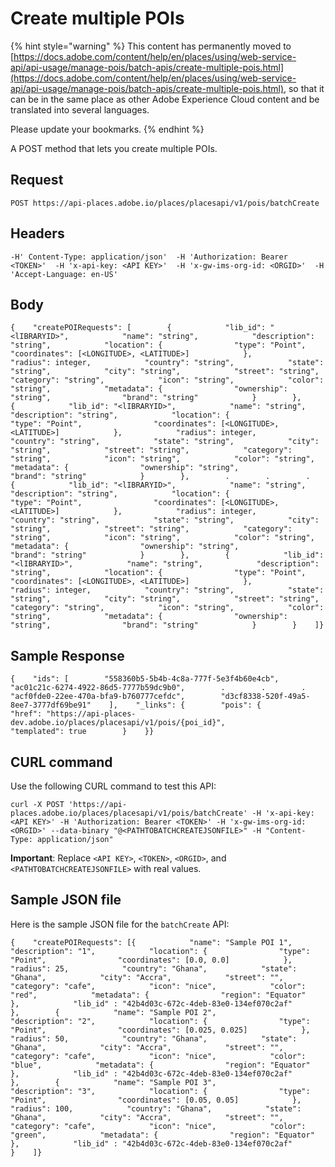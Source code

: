 # Create multiple POIs

{% hint style="warning" %}
This content has permanently moved to [https://docs.adobe.com/content/help/en/places/using/web-service-api/api-usage/manage-pois/batch-apis/create-multiple-pois.html](https://docs.adobe.com/content/help/en/places/using/web-service-api/api-usage/manage-pois/batch-apis/create-multiple-pois.html), so that it can be in the same place as other Adobe Experience Cloud content and be translated into several languages.

Please update your bookmarks.
{% endhint %}

A POST method that lets you create multiple POIs.

## Request <a id="request"></a>

```text
POST https://api-places.adobe.io/places/placesapi/v1/pois/batchCreate
```

## Headers <a id="headers"></a>

```text
-H' Content-Type: application/json'  -H 'Authorization: Bearer <TOKEN>'  -H 'x-api-key: <API KEY>'  -H 'x-gw-ims-org-id: <ORGID>'  -H 'Accept-Language: en-US'
```

## Body <a id="body"></a>

```text
{    "createPOIRequests": [        {            "lib_id": "<lIBRARYID>",            "name": "string",            "description": "string",            "location": {                "type": "Point",                "coordinates": [<LONGITUDE>, <LATITUDE>]            },            "radius": integer,            "country": "string",            "state": "string",            "city": "string",            "street": "string",            "category": "string",            "icon": "string",            "color": "string",            "metadata": {                "ownership": "string",                "brand": "string"            }        },        {            "lib_id": "<lIBRARYID>",            "name": "string",            "description": "string",            "location": {                "type": "Point",                "coordinates": [<LONGITUDE>, <LATITUDE>]            },            "radius": integer,            "country": "string",            "state": "string",            "city": "string",            "street": "string",            "category": "string",            "icon": "string",            "color": "string",            "metadata": {                "ownership": "string",                "brand": "string"            }        },        .        .        .        {            "lib_id": "<lIBRARYID>",            "name": "string",            "description": "string",            "location": {                "type": "Point",                "coordinates": [<LONGITUDE>, <LATITUDE>]            },            "radius": integer,            "country": "string",            "state": "string",            "city": "string",            "street": "string",            "category": "string",            "icon": "string",            "color": "string",            "metadata": {                "ownership": "string",                "brand": "string"            }        },        {            "lib_id": "<lIBRARYID>",            "name": "string",            "description": "string",            "location": {                "type": "Point",                "coordinates": [<LONGITUDE>, <LATITUDE>]            },            "radius": integer,            "country": "string",            "state": "string",            "city": "string",            "street": "string",            "category": "string",            "icon": "string",            "color": "string",            "metadata": {                "ownership": "string",                "brand": "string"            }        }    ]}
```

## Sample Response <a id="sample-response"></a>

```text
{    "ids": [        "558360b5-5b4b-4c8a-777f-5e3f4b60e4cb",        "ac01c21c-6274-4922-86d5-7777b59dc9b0",        .        .        .        "acf0fde0-22ee-470a-bfa9-b760777cefdc",        "d3cf8338-520f-49a5-8ee7-3777df69be91"    ],    "_links": {        "pois": {            "href": "https://api-places-dev.adobe.io/places/placesapi/v1/pois/{poi_id}",            "templated": true        }    }}
```

## CURL command <a id="curl-command"></a>

Use the following CURL command to test this API:

```text
curl -X POST 'https://api-places.adobe.io/places/placesapi/v1/pois/batchCreate' -H 'x-api-key: <API KEY>' -H 'Authorization: Bearer <TOKEN>' -H 'x-gw-ims-org-id: <ORGID>' --data-binary "@<PATHTOBATCHCREATEJSONFILE>" -H "Content-Type: application/json"
```

**Important**: Replace `<API KEY>`, `<TOKEN>`, `<ORGID>`, and `<PATHTOBATCHCREATEJSONFILE>` with real values.

## Sample JSON file <a id="sample-json-file"></a>

Here is the sample JSON file for the `batchCreate` API:

```text
{    "createPOIRequests": [{            "name": "Sample POI 1",            "description": "1",            "location": {                "type": "Point",                "coordinates": [0.0, 0.0]            },            "radius": 25,            "country": "Ghana",            "state": "Ghana",            "city": "Accra",            "street": "",            "category": "cafe",            "icon": "nice",            "color": "red",            "metadata": {                "region": "Equator"            },            "lib_id" : "42b4d03c-672c-4deb-83e0-134ef070c2af"        },        {            "name": "Sample POI 2",            "description": "2",            "location": {                "type": "Point",                "coordinates": [0.025, 0.025]            },            "radius": 50,            "country": "Ghana",            "state": "Ghana",            "city": "Accra",            "street": "",            "category": "cafe",            "icon": "nice",            "color": "blue",            "metadata": {                "region": "Equator"            },            "lib_id" : "42b4d03c-672c-4deb-83e0-134ef070c2af"        },        {            "name": "Sample POI 3",            "description": "3",            "location": {                "type": "Point",                "coordinates": [0.05, 0.05]            },            "radius": 100,            "country": "Ghana",            "state": "Ghana",            "city": "Accra",            "street": "",            "category": "cafe",            "icon": "nice",            "color": "green",            "metadata": {                "region": "Equator"            },            "lib_id" : "42b4d03c-672c-4deb-83e0-134ef070c2af"        }    ]}
```

[  
](https://launch.gitbook.io/places-developer-by-adobe-documentation/api-usage/poi-management/batch-apis)

